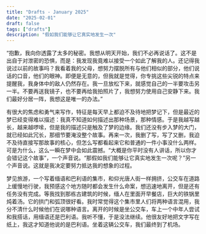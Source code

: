 ```yaml
---
title: "Drafts - January 2025"
date: "2025-02-01"
draft: false
tags: ["drafts"]
description: "假如我们能够让它真实地发生一次"
---
```


“抱歉，我向你透露了太多的秘密。我想从明天开始，我们不必再说话了。这不是出自于对泄密的恐惧，而是：我发现我竟难以接受一个如此了解我的人。还记得我说过以前的故事吗？我看着我的父母，想努力摆脱所有与他们相似的部分，他们说话的口音，他们的眼神。即便是无意的，但我就是觉得，你专挑这些尖锐的特点来提醒我，我身体中的敌人仍然存在。我一旦放松下来，就感觉自己的一半要攻击另一半。不要再送我镜子，也不要再给我拍照片了，我想努力使用自己安静下来。我们最好分居一阵，我想这是唯一的办法。”

有很大的焦虑和勇气来写作，特征是每天早上都迫不及待地把梦记下，但是最近的梦已经变得难以描述：我真不知道如何描述出那种场景，那种情感。于是我越写越长，越来越啰嗦，但是我的描述只是触及了梦的边缘。我们还没有步入梦的大门，就已经如此冗长，那细节要淹没整个故事。再来一次，我删了写，写了又删，我迫不及待直接写那故事的核心，但怎么写都看起来它和普通的一件小事没什么两样。可是为什么，这么一瞬在梦中会如此震撼。“大概是你平时没有人讲话，所以你才会错记这个故事”，一个声音说。“那假如我们能够让它真实地发生一次呢？”另一个声音说。这就是我决定要努力抵达我的想象的过程。

梦见旅游，一个写着缅语和巴利语的集市，和仰光唐人街一样拥挤，公交车在道路上缓慢地行驶，我预感这个地方随时都会发生什么命案，想迅速地离开，但是还有任务没有完成。等我找到那栋古建筑的时候，缅人在里面开早餐店，巨大的铁锅里炖着汤。它的拱门和弧顶很好看。我时常觉得这个集市里人们将两种语言混用，我分不清什么时候他们在说哪种语言。离开的时候是坐公交车，车上一个中年人尝试和我搭话，用缅语还是巴利语。我听不懂，于是没法继续。他很友好地把文字写在纸上，我这才知道他说的是巴利语。坐着这辆公交车，我们最终到了机场。
